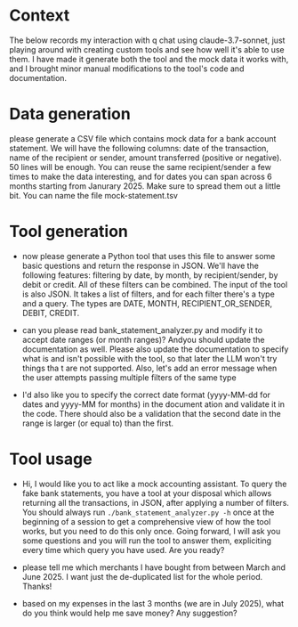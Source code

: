 # Context

The below records my interaction with q chat using claude-3.7-sonnet, just playing around with creating custom tools and see how well it's able to use them. I have made it generate both the tool and the mock data it works with, and I brought minor manual modifications to the tool's code and documentation. 

# Data generation

please generate a CSV file which contains mock data for a bank account statement. We will have the following columns: date of the transaction, name of the recipient or sender, amount transferred (positive or negative). 50 lines will be enough. You can reuse the same recipient/sender a few times to make the data interesting, and for dates you can span across 6 months starting from Janurary 2025. Make sure to spread them out a little bit. You can name the file mock-statement.tsv

# Tool generation

- now please generate a Python tool that uses this file to answer some basic questions and return the response in JSON. We'll have the following features: filtering by date, by month, by recipient/sender, by debit or credit. All of these filters can be combined. The input of the tool is also JSON. It takes a list of filters, and for each filter there's a type and a query. The types are DATE, MONTH, RECIPIENT_OR_SENDER, DEBIT, CREDIT.

- can you please read bank_statement_analyzer.py and modify it to accept date ranges (or month ranges)? Andyou should update the documentation as well. Please also update the documentation to specify what is and isn't possible with the tool, so that later the LLM won't try things tha
t are not supported. Also, let's add an error message when the user attempts passing multiple filters of the same type

- I'd also like you to specify the correct date format (yyyy-MM-dd for dates and yyyy-MM for months) in the document
ation and validate it in the code. There should also be a validation that the second date in the range is larger (or equal to) than the first.

# Tool usage

- Hi, I would like you to act like a mock accounting assistant. To query the fake bank statements, you have a tool at your disposal which allows returning all the transactions, in JSON, after applying a number of filters. You should always run `./bank_statement_analyzer.py -h` once at the beginning of a session to get a comprehensive view of how the tool works, but you need to do this only once. Going forward, I will ask you some questions and you will run the tool to answer them, expliciting every time which query you have used. Are you ready?

- please tell me which merchants I have bought from between March and June 2025. I want just the de-duplicated list for the whole period. Thanks!

- based on my expenses in the last 3 months (we are in July 2025), what do you think would help me save money? Any suggestion?